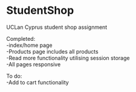 # StudentShop
UCLan Cyprus student shop assignment


Completed:
<br>-index/home page
<br>-Products page includes all products
<br>-Read more functionality utilising session storage
<br>-All pages responsive

To do:
<br>-Add to cart functionality



